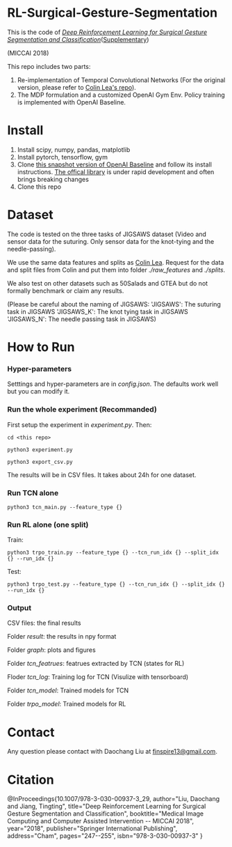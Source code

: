 # RL-Surgical-Gesture-Segmentation

This is the code of [*Deep Reinforcement Learning for Surgical Gesture Segmentation and Classification*](https://arxiv.org/abs/1806.08089)([Supplementary](https://github.com/Finspire13/RL-Surgical-Gesture-Segmentation/blob/master/supplementary.pdf))

(MICCAI 2018)

This repo includes two parts:
1. Re-implementation of Temporal Convolutional Networks (For the original version, please refer to [Colin Lea's repo](https://github.com/colincsl/TemporalConvolutionalNetworks)).
2. The MDP formulation and a customized OpenAI Gym Env. Policy training is implemented with OpenAI Baseline.

# Install

1. Install scipy, numpy, pandas, matplotlib
2. Install pytorch, tensorflow, gym
3. Clone [this snapshot version of OpenAI Baseline](https://github.com/Finspire13/baselines) and follow its install instructions. [The offical library](https://github.com/openai/baselines) is under rapid development and often brings breaking changes
4. Clone this repo

# Dataset

The code is tested on the three tasks of JIGSAWS dataset (Video and sensor data for the suturing. Only sensor data for the knot-tying and the needle-passing).

We use the same data features and splits as [Colin Lea](https://github.com/colincsl/TemporalConvolutionalNetworks). Request for the data and split files from Colin and put them into folder *./raw_features* and *./splits*.

We also test on other datasets such as 50Salads and GTEA but do not formally benchmark or claim any results.

(Please be careful about the naming of JIGSAWS:
'JIGSAWS': The suturing task in JIGSAWS
'JIGSAWS_K': The knot tying task in JIGSAWS
'JIGSAWS_N': The needle passing task in JIGSAWS)

# How to Run

### Hyper-parameters

Setttings and hyper-parameters are in *config.json*. The defaults work well but you can modify it.

### Run the whole experiment (Recommanded)

First setup the experiment in *experiment.py*. Then:

`cd <this repo>`

`python3 experiment.py`

`python3 export_csv.py` 

The results will be in CSV files. It takes about 24h for one dataset.

### Run TCN alone

`python3 tcn_main.py --feature_type {}`

### Run RL alone (one split)

Train:

`python3 trpo_train.py --feature_type {} --tcn_run_idx {} --split_idx {} --run_idx {}`

Test:

`python3 trpo_test.py --feature_type {} --tcn_run_idx {} --split_idx {} --run_idx {}`

### Output

CSV files: the final results

Folder *result*: the results in npy format

Folder *graph*: plots and figures

Folder *tcn_featrues*: featrues extracted by TCN (states for RL)

Floder *tcn_log*: Training log for TCN (Visulize with tensorboard)

Folder *tcn_model*: Trained models for TCN

Folder *trpo_model*: Trained models for RL


# Contact

Any question please contact with Daochang Liu at finspire13@gmail.com.

# Citation

@InProceedings{10.1007/978-3-030-00937-3_29,
  author="Liu, Daochang and Jiang, Tingting",
  title="Deep Reinforcement Learning for Surgical Gesture Segmentation and Classification",
  booktitle="Medical Image Computing and Computer Assisted Intervention -- MICCAI 2018",
  year="2018",
  publisher="Springer International Publishing",
  address="Cham",
  pages="247--255",
  isbn="978-3-030-00937-3"
}
